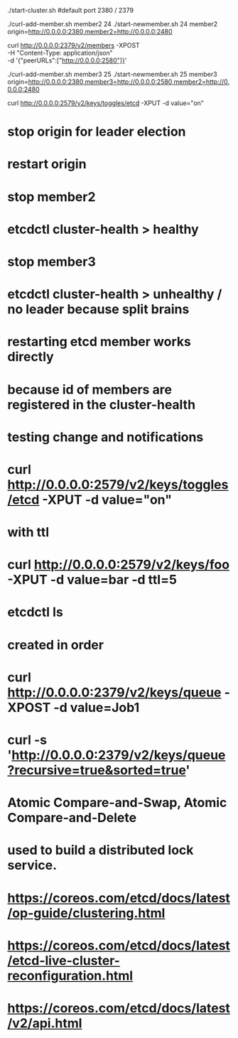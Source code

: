 ./start-cluster.sh #default port 2380 / 2379

./curl-add-member.sh member2 24
./start-newmember.sh 24 member2 origin=http://0.0.0.0:2380,member2=http://0.0.0.0:2480

curl http://0.0.0.0:2379/v2/members -XPOST \
  -H "Content-Type: application/json" \
  -d '{"peerURLs":["http://0.0.0.0:2580"]}'

./curl-add-member.sh member3 25
./start-newmember.sh 25 member3 origin=http://0.0.0.0:2380,member3=http://0.0.0.0:2580,member2=http://0.0.0.0:2480

curl http://0.0.0.0:2579/v2/keys/toggles/etcd -XPUT -d value="on"

# stop origin for leader election
# restart origin
# stop member2
# etcdctl cluster-health > healthy
# stop member3
# etcdctl cluster-health > unhealthy / no leader because split brains
# restarting etcd member works directly
# because id of members are registered in the cluster-health
#

# testing change and notifications
# curl http://0.0.0.0:2579/v2/keys/toggles/etcd -XPUT -d value="on"

# with ttl
# curl http://0.0.0.0:2579/v2/keys/foo -XPUT -d value=bar -d ttl=5
# etcdctl ls

# created in order
# curl http://0.0.0.0:2379/v2/keys/queue -XPOST -d value=Job1
# curl -s 'http://0.0.0.0:2379/v2/keys/queue?recursive=true&sorted=true'

# Atomic Compare-and-Swap, Atomic Compare-and-Delete
# used to build a distributed lock service.

# https://coreos.com/etcd/docs/latest/op-guide/clustering.html
# https://coreos.com/etcd/docs/latest/etcd-live-cluster-reconfiguration.html
# https://coreos.com/etcd/docs/latest/v2/api.html
